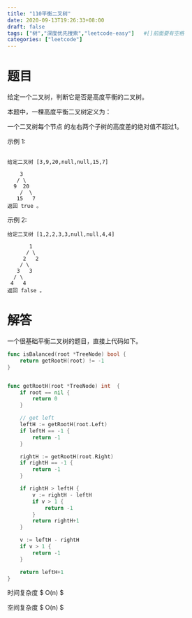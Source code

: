 ```yaml
---
title: "110平衡二叉树"
date: 2020-09-13T19:26:33+08:00
draft: false
tags: ["树","深度优先搜索","leetcode-easy"]   #[]前面要有空格
categories: ["leetcode"]
---
```



# 题目


给定一个二叉树，判断它是否是高度平衡的二叉树。<!--more-->

本题中，一棵高度平衡二叉树定义为：

一个二叉树每个节点 的左右两个子树的高度差的绝对值不超过1。

示例 1:
```

给定二叉树 [3,9,20,null,null,15,7]

    3
   / \
  9  20
    /  \
   15   7
返回 true 。
```

示例 2:
```
给定二叉树 [1,2,2,3,3,null,null,4,4]

       1
      / \
     2   2
    / \
   3   3
  / \
 4   4
返回 false 。
```
# 解答

一个很基础平衡二叉树的题目，直接上代码如下。

```go
func isBalanced(root *TreeNode) bool {
	return getRootH(root) != -1
}


func getRootH(root *TreeNode) int  {
	if root == nil {
		return 0
	}

	// get left
	leftH := getRootH(root.Left)
	if leftH == -1 {
		return -1
	}

	rightH := getRootH(root.Right)
	if rightH == -1 {
		return -1
	}

	if rightH > leftH {
		v := rightH - leftH
		if v > 1 {
			return -1
		}
		return rightH+1
	}

	v := leftH - rightH
	if v > 1 {
		return -1
	}

	return leftH+1
}
```

时间复杂度 $ O(n) $

空间复杂度 $ O(n) $

